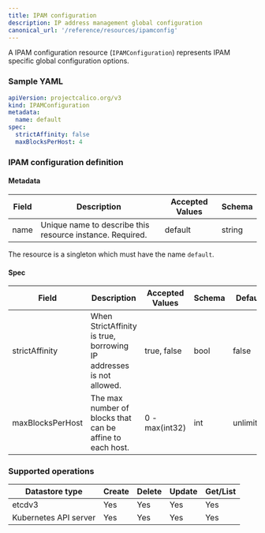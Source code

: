 ```yaml
---
title: IPAM configuration
description: IP address management global configuration
canonical_url: '/reference/resources/ipamconfig'
---
```


A IPAM configuration resource (`IPAMConfiguration`) represents IPAM specific global configuration options.

### Sample YAML

```yaml
apiVersion: projectcalico.org/v3
kind: IPAMConfiguration
metadata:
  name: default
spec:
  strictAffinity: false
  maxBlocksPerHost: 4
```

### IPAM configuration definition

#### Metadata

| Field       | Description                 | Accepted Values   | Schema |
|-------------|-----------------------------|-------------------|--------|
| name     | Unique name to describe this resource instance. Required. | default | string |

The resource is a singleton which must have the name `default`.

#### Spec

| Field       | Description                 | Accepted Values   | Schema | Default    |
|-------------|-----------------------------|-------------------|--------|------------|
| strictAffinity | When StrictAffinity is true, borrowing IP addresses is not allowed. | true, false | bool | false |
| maxBlocksPerHost | The max number of blocks that can be affine to each host. | 0 - max(int32) | int | unlimited |

### Supported operations

| Datastore type        | Create     | Delete    | Update  | Get/List |
|-----------------------|------------|-----------|---------|----------|
| etcdv3                | Yes        | Yes       | Yes     | Yes      |
| Kubernetes API server | Yes        | Yes       | Yes     | Yes      |
